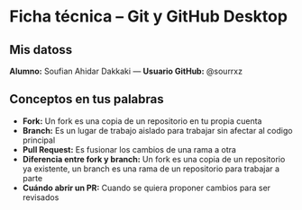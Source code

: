 # Ficha técnica – Git y GitHub Desktop

## Mis datoss
**Alumno:** Soufian Ahidar Dakkaki — **Usuario GitHub:** @sourrxz

## Conceptos en tus palabras
- **Fork:** Un fork es una copia de un repositorio en tu propia cuenta
- **Branch:** Es un lugar de trabajo aislado para trabajar sin afectar al codigo principal
- **Pull Request:** Es fusionar los cambios de una rama a otra 
- **Diferencia entre fork y branch:** Un fork es una copia de un repositorio ya existente, un branch es una rama de un repositorio para trabajar a parte
- **Cuándo abrir un PR:**  Cuando se quiera proponer cambios para ser revisados